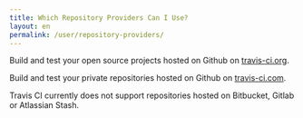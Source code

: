 ```yaml
---
title: Which Repository Providers Can I Use?
layout: en
permalink: /user/repository-providers/
---
```


Build and test your open source projects hosted on Github on [travis-ci.org](https://travis-ci.org/).

Build and test your private repositories hosted on Github on [travis-ci.com](https://travis-ci.com/).


Travis CI currently does not support repositories hosted on Bitbucket, Gitlab or Atlassian Stash.
